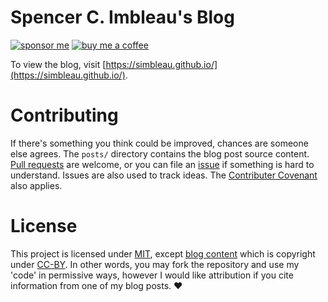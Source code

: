 # Spencer C. Imbleau's Blog
[![sponsor me](https://img.shields.io/badge/sponsor-30363D?style=for-the-badge&logo=GitHub-Sponsors&logoColor=#white)](https://github.com/sponsors/simbleau)
[![buy me a coffee](https://img.shields.io/badge/Buy_Me_A_Coffee-FFDD00?style=for-the-badge&logo=buy-me-a-coffee&logoColor=black)](https://buymeacoffee.com/simbleau)

To view the blog, visit [https://simbleau.github.io/](https://simbleau.github.io/).

# Contributing
If there's something you think could be improved, chances are someone else agrees. The `posts/` directory contains the blog post source content. [Pull requests](https://github.com/simbleau/simbleau.github.io/pulls) are welcome, or you can file an [issue](https://github.com/simbleau/simbleau.github.io/issues) if something is hard to understand. Issues are also used to track ideas. The [Contributer Covenant](https://www.contributor-covenant.org/version/2/0/code_of_conduct/) also applies.

# License
This project is licensed under [MIT](LICENSE-MIT), except [blog content](posts/) which is copyright under [CC-BY](LICENSE-CC-BY). In other words, you may fork the repository and use my 'code' in permissive ways, however I would like attribution if you cite information from one of my blog posts. ❤️